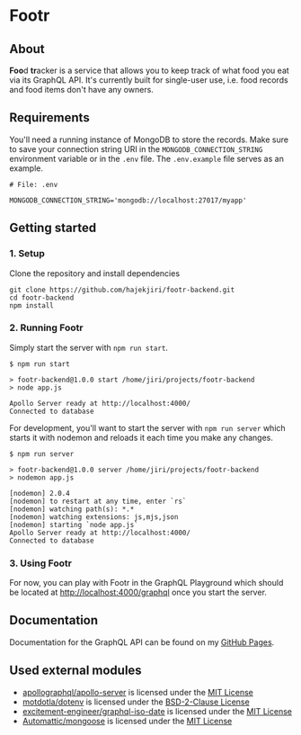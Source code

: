 # Footr
## About
**Foo**d **tr**acker is a service that allows you to keep track of what food you eat via its GraphQL API. It's currently built for single-user use, i.e. food records and food items don't have any owners.

## Requirements
You'll need a running instance of MongoDB to store the records. Make sure to save your connection string URI in the `MONGODB_CONNECTION_STRING` environment variable or in the `.env` file. The `.env.example` file serves as an example.
```
# File: .env

MONGODB_CONNECTION_STRING='mongodb://localhost:27017/myapp'
```

## Getting started
### 1. Setup
Clone the repository and install dependencies
```
git clone https://github.com/hajekjiri/footr-backend.git
cd footr-backend
npm install
```

### 2. Running Footr
Simply start the server with `npm run start`.
```
$ npm run start

> footr-backend@1.0.0 start /home/jiri/projects/footr-backend
> node app.js

Apollo Server ready at http://localhost:4000/
Connected to database
```

For development, you'll want to start the server with `npm run server` which starts it with nodemon and reloads it each time you make any changes.
```
$ npm run server

> footr-backend@1.0.0 server /home/jiri/projects/footr-backend
> nodemon app.js

[nodemon] 2.0.4
[nodemon] to restart at any time, enter `rs`
[nodemon] watching path(s): *.*
[nodemon] watching extensions: js,mjs,json
[nodemon] starting `node app.js`
Apollo Server ready at http://localhost:4000/
Connected to database
```

### 3. Using Footr
For now, you can play with Footr in the GraphQL Playground which should be located at [http://localhost:4000/graphql](http://localhost:4000/graphql) once you start the server.

## Documentation
Documentation for the GraphQL API can be found on my [GitHub Pages](https://hajekjiri.github.io/footr-backend).

## Used external modules
* [apollographql/apollo-server](https://github.com/apollographql/apollo-server) is licensed under the [MIT License](https://github.com/apollographql/apollo-server/blob/master/LICENSE)
* [motdotla/dotenv](https://github.com/motdotla/dotenv) is licensed under the [BSD-2-Clause License](https://github.com/motdotla/dotenv/blob/master/LICENSE)
* [excitement-engineer/graphql-iso-date](https://github.com/excitement-engineer/graphql-iso-date) is licensed under the [MIT License](https://github.com/excitement-engineer/graphql-iso-date/blob/master/LICENSE)
* [Automattic/mongoose](https://github.com/Automattic/mongoose) is licensed under the [MIT License](https://github.com/Automattic/mongoose/blob/master/LICENSE.md)
